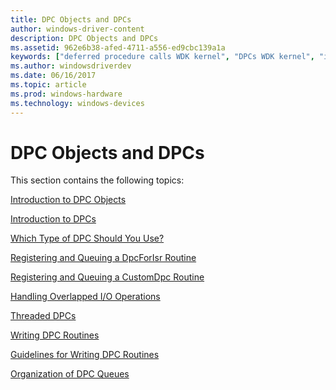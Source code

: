 ```yaml
---
title: DPC Objects and DPCs
author: windows-driver-content
description: DPC Objects and DPCs
ms.assetid: 962e6b38-afed-4711-a556-ed9cbc139a1a
keywords: ["deferred procedure calls WDK kernel", "DPCs WDK kernel", "interrupt service routines WDK kernel , DPCs", "ISRs WDK kernel , DPCs", "DPC objects WDK kernel", "objects WDK DPC"]
ms.author: windowsdriverdev
ms.date: 06/16/2017
ms.topic: article
ms.prod: windows-hardware
ms.technology: windows-devices
---
```


# DPC Objects and DPCs





This section contains the following topics:

[Introduction to DPC Objects](introduction-to-dpc-objects.md)

[Introduction to DPCs](introduction-to-dpcs.md)

[Which Type of DPC Should You Use?](which-type-of-dpc-should-you-use-.md)

[Registering and Queuing a DpcForIsr Routine](registering-and-queuing-a-dpcforisr-routine.md)

[Registering and Queuing a CustomDpc Routine](registering-and-queuing-a-customdpc-routine.md)

[Handling Overlapped I/O Operations](handling-overlapped-i-o-operations.md)

[Threaded DPCs](threaded-dpcs.md)

[Writing DPC Routines](writing-dpc-routines.md)

[Guidelines for Writing DPC Routines](guidelines-for-writing-dpc-routines.md)

[Organization of DPC Queues](organization-of-dpc-queues.md)

 

 




